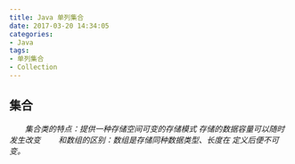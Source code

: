 ```yaml
---
title: Java 单列集合
date: 2017-03-20 14:34:05
categories: 
- Java
tags: 
- 单列集合
- Collection 
---
```

## 集合
　　*集合类的特点：提供一种存储空间可变的存储模式
    存储的数据容量可以随时发生改变*
　　*和数组的区别：数组是存储同种数据类型、长度在
    定义后便不可变。*




